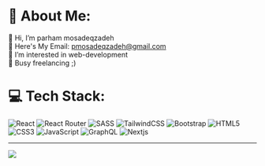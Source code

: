 
 

# 💫 About Me:
👋 Hi, I’m parham mosadeqzadeh<br>📧 Here's My Email: pmosadeqzadeh@gmail.com<br>👀 I’m interested in web-development<br>🌱 Busy freelancing ;)


# 💻 Tech Stack:
![React](https://img.shields.io/badge/react-%2320232a.svg?style=flat-square&logo=react&logoColor=%2361DAFB)
![React Router](https://img.shields.io/badge/React_Router-CA4245?style=flat-square&logo=react-router&logoColor=white) ![SASS](https://img.shields.io/badge/SASS-hotpink.svg?style=flat-square&logo=SASS&logoColor=white) ![TailwindCSS](https://img.shields.io/badge/tailwindcss-%2338B2AC.svg?style=flat-square&logo=tailwind-css&logoColor=white) ![Bootstrap](https://img.shields.io/badge/bootstrap-%23563D7C.svg?style=flat-square&logo=bootstrap&logoColor=white) ![HTML5](https://img.shields.io/badge/html5-%23E34F26.svg?style=flat-square&logo=html5&logoColor=white) ![CSS3](https://img.shields.io/badge/css3-%231572B6.svg?style=flat-square&logo=css3&logoColor=white) ![JavaScript](https://img.shields.io/badge/javascript-%23323330.svg?style=flat-square&logo=javascript&logoColor=%23F7DF1E) ![GraphQL](https://img.shields.io/badge/-GraphQL-E10098?style=flat-square&logo=graphql&logoColor=white) ![Nextjs](https://img.shields.io/badge/-Nextjs-E10098?style=flat-square&logo=nextjs&logoColor=white)

---
[![](https://visitcount.itsvg.in/api?id=parham-mosadeq&label=Profile%20Views&color=12&icon=8&pretty=false)](https://visitcount.itsvg.in)
